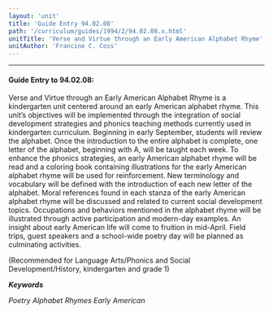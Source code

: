 ```yaml
---
layout: 'unit'
title: 'Guide Entry 94.02.08'
path: '/curriculum/guides/1994/2/94.02.08.x.html'
unitTitle: 'Verse and Virtue through an Early American Alphabet Rhyme'
unitAuthor: 'Francine C. Coss'
---
```


<body>
<hr/>
 <h4>
  Guide Entry to 94.02.08:
 </h4>
 Verse and Virtue through an Early American Alphabet Rhyme is a kindergarten unit centered around an early American alphabet rhyme. This unit’s objectives will be implemented through the integration of social development strategies and phonics teaching methods currently used in kindergarten curriculum.  Beginning in early September, students will review the alphabet.  Once the introduction to the entire alphabet is complete, one letter of the alphabet, beginning with A, will be taught each week.  To enhance the phonics strategies, an early American alphabet rhyme will be read and a coloring book containing illustrations for the early American alphabet rhyme will be used for reinforcement.  New terminology and vocabulary will be defined with the introduction of each new letter of the alphabet. Moral references found in each stanza of the early American alphabet rhyme will be discussed and related to current social development topics.  Occupations and behaviors mentioned in the alphabet rhyme will be illustrated through active participation and modern-day examples.  An insight about early American life will come to fruition in mid-April. Field trips, guest speakers and a school-wide poetry day will be planned as culminating activities.
 <p>
  (Recommended for Language Arts/Phonics and Social Development/History, kindergarten and grade 1)
 </p>
<p>
  <b>
   <i>
    Keywords
   </i>
  </b>
  <br/>
 </p>
 <p>
  <i>
   Poetry Alphabet Rhymes Early American
  </i>
 </p>

</body>
